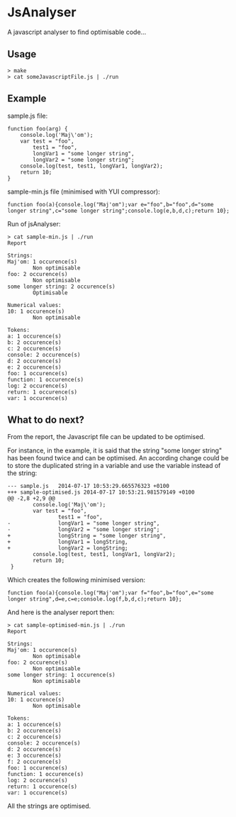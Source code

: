 # JsAnalyser

A javascript analyser to find optimisable code...

## Usage

```
> make
> cat someJavascriptFile.js | ./run

```

## Example

sample.js file:

```
function foo(arg) {
	console.log('Maj\'om');
	var test = "foo",
		test1 = "foo",
		longVar1 = "some longer string",
		longVar2 = "some longer string";
	console.log(test, test1, longVar1, longVar2);
	return 10;
}

```

sample-min.js file (minimised with YUI compressor):

```
function foo(a){console.log("Maj'om");var e="foo",b="foo",d="some longer string",c="some longer string";console.log(e,b,d,c);return 10};
```

Run of jsAnalyser:

```
> cat sample-min.js | ./run
Report

Strings:
Maj'om: 1 occurence(s)
        Non optimisable
foo: 2 occurence(s)
        Non optimisable
some longer string: 2 occurence(s)
        Optimisable

Numerical values:
10: 1 occurence(s)
        Non optimisable

Tokens:
a: 1 occurence(s)
b: 2 occurence(s)
c: 2 occurence(s)
console: 2 occurence(s)
d: 2 occurence(s)
e: 2 occurence(s)
foo: 1 occurence(s)
function: 1 occurence(s)
log: 2 occurence(s)
return: 1 occurence(s)
var: 1 occurence(s)
```

## What to do next?

From the report, the Javascript file can be updated to be optimised.

For instance, in the example, it is said that the string "some longer string"
has been found twice and can be optimised. An according change could be to store
the duplicated string in a variable and use the variable instead of the string:

```
--- sample.js   2014-07-17 10:53:29.665576323 +0100
+++ sample-optimised.js 2014-07-17 10:53:21.981579149 +0100
@@ -2,8 +2,9 @@
        console.log('Maj\'om');
        var test = "foo",
                test1 = "foo",
-               longVar1 = "some longer string",
-               longVar2 = "some longer string";
+               longString = "some longer string",
+               longVar1 = longString,
+               longVar2 = longString;
        console.log(test, test1, longVar1, longVar2);
        return 10;
 }

```

Which creates the following minimised version:

```
function foo(a){console.log("Maj'om");var f="foo",b="foo",e="some longer string",d=e,c=e;console.log(f,b,d,c);return 10};
```

And here is the analyser report then:

```
> cat sample-optimised-min.js | ./run
Report

Strings:
Maj'om: 1 occurence(s)
        Non optimisable
foo: 2 occurence(s)
        Non optimisable
some longer string: 1 occurence(s)
        Non optimisable

Numerical values:
10: 1 occurence(s)
        Non optimisable

Tokens:
a: 1 occurence(s)
b: 2 occurence(s)
c: 2 occurence(s)
console: 2 occurence(s)
d: 2 occurence(s)
e: 3 occurence(s)
f: 2 occurence(s)
foo: 1 occurence(s)
function: 1 occurence(s)
log: 2 occurence(s)
return: 1 occurence(s)
var: 1 occurence(s)
```

All the strings are optimised.
